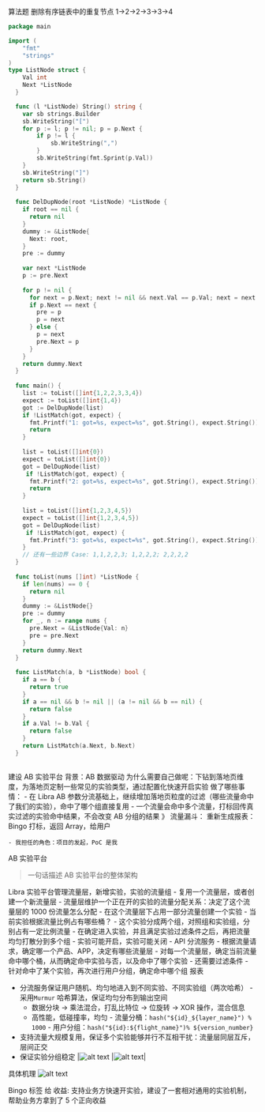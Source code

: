 
算法题 删除有序链表中的重复节点
1->2->2->3->3->4
```go
package main

import (
	"fmt"
	"strings"
)
type ListNode struct {
	Val int
	Next *ListNode
  }

  func (l *ListNode) String() string {
	var sb strings.Builder
	sb.WriteString("[")
	for p := l; p != nil; p = p.Next {
		if p != l {
			sb.WriteString(",")
		}
		sb.WriteString(fmt.Sprint(p.Val))
	}
	sb.WriteString("]")
	return sb.String()
  }
  
  func DelDupNode(root *ListNode) *ListNode {
	if root == nil {
	  return nil
	}
	dummy := &ListNode{
	  Next: root,
	}
	pre := dummy
	
	var next *ListNode
	p := pre.Next
  
	for p != nil {
	  for next = p.Next; next != nil && next.Val == p.Val; next = next.Next {}
	  if p.Next == next {
		pre = p
		p = next
	  } else {
		p = next
		pre.Next = p
	  }
	}
	return dummy.Next
  }
  
  func main() {
	list := toList([]int{1,2,2,3,3,4}) 
	expect := toList([]int{1,4})
	got := DelDupNode(list)
	if !ListMatch(got, expect) {
	  fmt.Printf("1: got=%s, expect=%s", got.String(), expect.String())
	  return 
	}
	
	list = toList([]int{0})
	expect = toList([]int{0})
	got = DelDupNode(list)
	 if !ListMatch(got, expect) {
	  fmt.Printf("2: got=%s, expect=%s", got.String(), expect.String())
	  return 
	}
  
	list = toList([]int{1,2,3,4,5})
	expect = toList([]int{1,2,3,4,5})
	got = DelDupNode(list)
	 if !ListMatch(got, expect) {
	  fmt.Printf("3: got=%s, expect=%s", got.String(), expect.String())
	}
    // 还有一些边界 Case: 1,1,2,2,3; 1,2,2,2; 2,2,2,2
  }
  
  func toList(nums []int) *ListNode {
	if len(nums) == 0 {
	  return nil
	}
	dummy := &ListNode{}
	pre := dummy
	for _, n := range nums {
	  pre.Next = &ListNode{Val: n}
	  pre = pre.Next
	}
	return dummy.Next
  }
  
  func ListMatch(a, b *ListNode) bool {
	if a == b {
	  return true
	}
	if a == nil && b != nil || (a != nil && b == nil) {
	  return false
	}
	if a.Val != b.Val {
	  return false
	}
	return ListMatch(a.Next, b.Next)
  }
  
```

建设 AB 实验平台
背景：AB 数据驱动
为什么需要自己做呢：下钻到落地页维度，为落地页定制一些常见的实验类型，通过配置化快速开启实验
做了哪些事情：
    - 在 Libra AB 参数分流基础上，继续增加落地页粒度的过滤（哪些流量命中了我们的实验），命中了哪个组直接复用
    - 一个流量会命中多个流量，打标回传真实过滤的实验命中结果，不会改变 AB 分组的结果
        》 流量漏斗：
        重新生成报表：Bingo 打标，返回 Array，给用户

    - 我担任的角色：项目的发起，PoC 是我

AB 实验平台
> 一句话描述 AB 实验平台的整体架构


Libra 实验平台管理流量层，新增实验，实验的流量组
    - 复用一个流量层，或者创建一个新流量层
        - 流量层维护一个正在开的实验的流量分配关系：决定了这个流量层的 1000 份流量怎么分配
    - 在这个流量层下占用一部分流量创建一个实验
        - 当前实验根据流量比例占有哪些桶？
    - 这个实验分成两个组，对照组和实验组，分别占有一定比例流量
        - 在确定进入实验，并且满足实验过滤条件之后，再把流量均匀打散分到多个组
    - 实验可能开启，实验可能关闭
        - 
API 分流服务
    - 根据流量请求，确定哪一个产品、APP，决定有哪些流量层
    - 对每一个流量层，确定当前流量命中哪个桶，从而确定命中实验与否，以及命中了哪个实验
    - 还需要过滤条件
    - 针对命中了某个实验，再次进行用户分组，确定命中哪个组
报表

   - 分流服务保证用户随机、均匀地进入到不同实验、不同实验组（两次哈希）
    - 采用`Murmur` 哈希算法，保证均匀分布到输出空间
        - 数据分块 -> 乘法混合，打乱比特位 -> 位旋转 -> XOR 操作，混合信息
        - 高性能，低碰撞率，均匀
    - 流量分桶：`hash("${id}_${layer_name}") % 1000`
    - 用户分组：`hash("${id}:${flight_name}")% ${version_number}`
   - 支持流量大规模复用，保证多个实验能够并行不互相干扰：流量层同层互斥，层间正交
   - 保证实验分组稳定
   |![alt text](image.png) |![alt text](image-1.png)|
   
具体机理
![alt text](image-2.png)

Bingo 标签
给
收益: 支持业务方快速开实验，建设了一套相对通用的实验机制，帮助业务方拿到了 5 个正向收益

